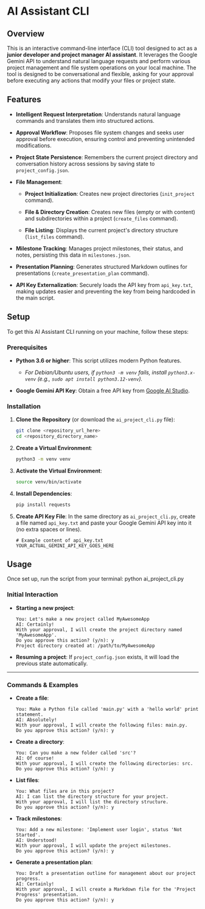 # AI Assistant CLI

## Overview

This is an interactive command-line interface (CLI) tool designed to act as a **junior developer and project manager AI assistant**. It leverages the Google Gemini API to understand natural language requests and perform various project management and file system operations on your local machine. The tool is designed to be conversational and flexible, asking for your approval before executing any actions that modify your files or project state.

## Features

* **Intelligent Request Interpretation**: Understands natural language commands and translates them into structured actions.

* **Approval Workflow**: Proposes file system changes and seeks user approval before execution, ensuring control and preventing unintended modifications.

* **Project State Persistence**: Remembers the current project directory and conversation history across sessions by saving state to `project_config.json`.

* **File Management**:

    * **Project Initialization**: Creates new project directories (`init_project` command).

    * **File & Directory Creation**: Creates new files (empty or with content) and subdirectories within a project (`create_files` command).

    * **File Listing**: Displays the current project's directory structure (`list_files` command).

* **Milestone Tracking**: Manages project milestones, their status, and notes, persisting this data in `milestones.json`.

* **Presentation Planning**: Generates structured Markdown outlines for presentations (`create_presentation_plan` command).

* **API Key Externalization**: Securely loads the API key from `api_key.txt`, making updates easier and preventing the key from being hardcoded in the main script.

## Setup

To get this AI Assistant CLI running on your machine, follow these steps:

### Prerequisites

* **Python 3.6 or higher**: This script utilizes modern Python features.

    * *For Debian/Ubuntu users, if `python3 -m venv` fails, install `python3.x-venv` (e.g., `sudo apt install python3.12-venv`).*

* **Google Gemini API Key**: Obtain a free API key from [Google AI Studio](https://aistudio.google.com/).

### Installation

1.  **Clone the Repository** (or download the `ai_project_cli.py` file):

    ```bash
    git clone <repository_url_here>
    cd <repository_directory_name>
    ```

2.  **Create a Virtual Environment**:

    ```bash
    python3 -m venv venv
    ```

3.  **Activate the Virtual Environment**:

    ```bash
    source venv/bin/activate
    ```

4.  **Install Dependencies**:

    ```bash
    pip install requests
    ```

5.  **Create API Key File**: In the same directory as `ai_project_cli.py`, create a file named `api_key.txt` and paste your Google Gemini API key into it (no extra spaces or lines).

    ```
    # Example content of api_key.txt
    YOUR_ACTUAL_GEMINI_API_KEY_GOES_HERE
    ```

## Usage

Once set up, run the script from your terminal:
python ai_project_cli.py

### Initial Interaction

* **Starting a new project**:

    ```
    You: Let's make a new project called MyAwesomeApp
    AI: Certainly!
    With your approval, I will create the project directory named 'MyAwesomeApp'.
    Do you approve this action? (y/n): y
    Project directory created at: /path/to/MyAwesomeApp
    ```

* **Resuming a project**: If `project_config.json` exists, it will load the previous state automatically.

---

### Commands & Examples

* **Create a file**:

    ```
    You: Make a Python file called 'main.py' with a 'hello world' print statement.
    AI: Absolutely!
    With your approval, I will create the following files: main.py.
    Do you approve this action? (y/n): y
    ```

* **Create a directory**:

    ```
    You: Can you make a new folder called 'src'?
    AI: Of course!
    With your approval, I will create the following directories: src.
    Do you approve this action? (y/n): y
    ```

* **List files**:

    ```
    You: What files are in this project?
    AI: I can list the directory structure for your project.
    With your approval, I will list the directory structure.
    Do you approve this action? (y/n): y
    ```

* **Track milestones**:

    ```
    You: Add a new milestone: 'Implement user login', status 'Not Started'.
    AI: Understood!
    With your approval, I will update the project milestones.
    Do you approve this action? (y/n): y
    ```

* **Generate a presentation plan**:

    ```
    You: Draft a presentation outline for management about our project progress.
    AI: Certainly!
    With your approval, I will create a Markdown file for the 'Project Progress' presentation.
    Do you approve this action? (y/n): y
    ```
